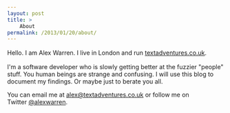 ```yaml
---
layout: post
title: >
    About
permalink: /2013/01/20/about/
---
```

Hello. I am Alex Warren. I live in London and run<span style="line-height:1.5;"> </span><a style="line-height:1.5;" href="http://www.textadventures.co.uk/">textadventures.co.uk</a><span style="line-height:1.5;">.</span>

I'm a software developer who is slowly getting better at the fuzzier "people" stuff. You human beings are strange and confusing. I will use this blog to document my findings. Or maybe just to berate you all.

You can email me at <a href="mailto:alex@textadventures.co.uk">alex@textadventures.co.uk</a> or follow me on Twitter <a href="http://twitter.com/alexwarren">@alexwarren</a>.